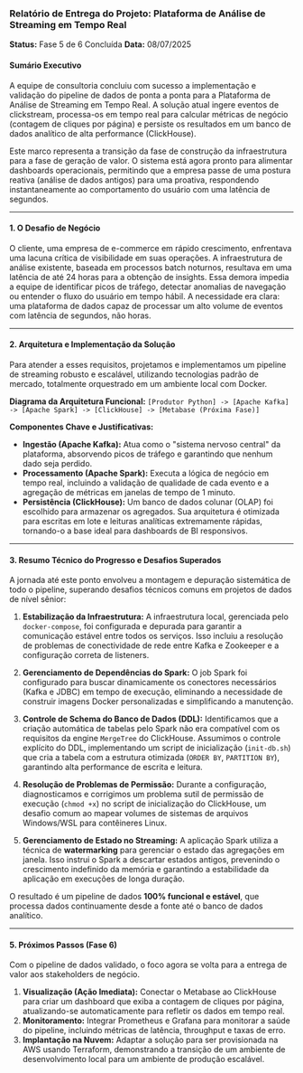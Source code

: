 ### **Relatório de Entrega do Projeto: Plataforma de Análise de Streaming em Tempo Real**

**Status:** Fase 5 de 6 Concluída
**Data:** 08/07/2025

#### **Sumário Executivo**

A equipe de consultoria concluiu com sucesso a implementação e validação do pipeline de dados de ponta a ponta para a Plataforma de Análise de Streaming em Tempo Real. A solução atual ingere eventos de clickstream, processa-os em tempo real para calcular métricas de negócio (contagem de cliques por página) e persiste os resultados em um banco de dados analítico de alta performance (ClickHouse).

Este marco representa a transição da fase de construção da infraestrutura para a fase de geração de valor. O sistema está agora pronto para alimentar dashboards operacionais, permitindo que a empresa passe de uma postura reativa (análise de dados antigos) para uma proativa, respondendo instantaneamente ao comportamento do usuário com uma latência de segundos.

---

#### **1. O Desafio de Negócio**

O cliente, uma empresa de e-commerce em rápido crescimento, enfrentava uma lacuna crítica de visibilidade em suas operações. A infraestrutura de análise existente, baseada em processos batch noturnos, resultava em uma latência de até 24 horas para a obtenção de insights. Essa demora impedia a equipe de identificar picos de tráfego, detectar anomalias de navegação ou entender o fluxo do usuário em tempo hábil. A necessidade era clara: uma plataforma de dados capaz de processar um alto volume de eventos com latência de segundos, não horas.

---

#### **2. Arquitetura e Implementação da Solução**

Para atender a esses requisitos, projetamos e implementamos um pipeline de streaming robusto e escalável, utilizando tecnologias padrão de mercado, totalmente orquestrado em um ambiente local com Docker.

**Diagrama da Arquitetura Funcional:**
`[Produtor Python] -> [Apache Kafka] -> [Apache Spark] -> [ClickHouse] -> [Metabase (Próxima Fase)]`

**Componentes Chave e Justificativas:**

*   **Ingestão (Apache Kafka):** Atua como o "sistema nervoso central" da plataforma, absorvendo picos de tráfego e garantindo que nenhum dado seja perdido.
*   **Processamento (Apache Spark):** Executa a lógica de negócio em tempo real, incluindo a validação de qualidade de cada evento e a agregação de métricas em janelas de tempo de 1 minuto.
*   **Persistência (ClickHouse):** Um banco de dados colunar (OLAP) foi escolhido para armazenar os agregados. Sua arquitetura é otimizada para escritas em lote e leituras analíticas extremamente rápidas, tornando-o a base ideal para dashboards de BI responsivos.

---

#### **3. Resumo Técnico do Progresso e Desafios Superados**

A jornada até este ponto envolveu a montagem e depuração sistemática de todo o pipeline, superando desafios técnicos comuns em projetos de dados de nível sênior:

1.  **Estabilização da Infraestrutura:** A infraestrutura local, gerenciada pelo `docker-compose`, foi configurada e depurada para garantir a comunicação estável entre todos os serviços. Isso incluiu a resolução de problemas de conectividade de rede entre Kafka e Zookeeper e a configuração correta de listeners.

2.  **Gerenciamento de Dependências do Spark:** O job Spark foi configurado para buscar dinamicamente os conectores necessários (Kafka e JDBC) em tempo de execução, eliminando a necessidade de construir imagens Docker personalizadas e simplificando a manutenção.

3.  **Controle de Schema do Banco de Dados (DDL):** Identificamos que a criação automática de tabelas pelo Spark não era compatível com os requisitos da engine `MergeTree` do ClickHouse. Assumimos o controle explícito do DDL, implementando um script de inicialização (`init-db.sh`) que cria a tabela com a estrutura otimizada (`ORDER BY`, `PARTITION BY`), garantindo alta performance de escrita e leitura.

4.  **Resolução de Problemas de Permissão:** Durante a configuração, diagnosticamos e corrigimos um problema sutil de permissão de execução (`chmod +x`) no script de inicialização do ClickHouse, um desafio comum ao mapear volumes de sistemas de arquivos Windows/WSL para contêineres Linux.

5.  **Gerenciamento de Estado no Streaming:** A aplicação Spark utiliza a técnica de **watermarking** para gerenciar o estado das agregações em janela. Isso instrui o Spark a descartar estados antigos, prevenindo o crescimento indefinido da memória e garantindo a estabilidade da aplicação em execuções de longa duração.

O resultado é um pipeline de dados **100% funcional e estável**, que processa dados continuamente desde a fonte até o banco de dados analítico.

---

#### **5. Próximos Passos (Fase 6)**

Com o pipeline de dados validado, o foco agora se volta para a entrega de valor aos stakeholders de negócio.

1.  **Visualização (Ação Imediata):** Conectar o Metabase ao ClickHouse para criar um dashboard que exiba a contagem de cliques por página, atualizando-se automaticamente para refletir os dados em tempo real.
2.  **Monitoramento:** Integrar Prometheus e Grafana para monitorar a saúde do pipeline, incluindo métricas de latência, throughput e taxas de erro.
3.  **Implantação na Nuvem:** Adaptar a solução para ser provisionada na AWS usando Terraform, demonstrando a transição de um ambiente de desenvolvimento local para um ambiente de produção escalável.